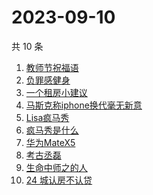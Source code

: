 # 2023-09-10

共 10 条

<!-- BEGIN -->
<!-- 最后更新时间 Sun Sep 10 2023 00:07:20 GMT+0800 (China Standard Time) -->

1. [教师节祝福语](https://www.zhihu.com/search?q=%E6%95%99%E5%B8%88%E8%8A%82%E7%A5%9D%E7%A6%8F%E8%AF%AD)
1. [负罪感健身](https://www.zhihu.com/search?q=%E8%B4%9F%E7%BD%AA%E6%84%9F%E5%81%A5%E8%BA%AB)
1. [一个租房小建议](https://www.zhihu.com/search?q=%E4%B8%80%E4%B8%AA%E7%A7%9F%E6%88%BF%E5%B0%8F%E5%BB%BA%E8%AE%AE)
1. [马斯克称iphone换代毫无新意](https://www.zhihu.com/search?q=%E9%A9%AC%E6%96%AF%E5%85%8B%E7%A7%B0iphone%E6%8D%A2%E4%BB%A3%E6%AF%AB%E6%97%A0%E6%96%B0%E6%84%8F)
1. [Lisa疯马秀](https://www.zhihu.com/search?q=Lisa%E7%96%AF%E9%A9%AC%E7%A7%80)
1. [疯马秀是什么](https://www.zhihu.com/search?q=%E7%96%AF%E9%A9%AC%E7%A7%80%E6%98%AF%E4%BB%80%E4%B9%88)
1. [华为MateX5](https://www.zhihu.com/search?q=%E5%8D%8E%E4%B8%BAMateX5)
1. [考古丞磊](https://www.zhihu.com/search?q=%E8%80%83%E5%8F%A4%E4%B8%9E%E7%A3%8A)
1. [生命中师之的人](https://www.zhihu.com/search?q=%E7%94%9F%E5%91%BD%E4%B8%AD%E5%B8%88%E4%B9%8B%E7%9A%84%E4%BA%BA)
1. [24 城认房不认贷](https://www.zhihu.com/search?q=24%20%E5%9F%8E%E8%AE%A4%E6%88%BF%E4%B8%8D%E8%AE%A4%E8%B4%B7)

<!-- END -->
